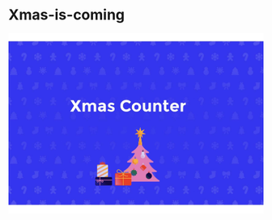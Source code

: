 # Xmas-is-coming

<div align="center">
    <img src="https://github.com/asaggse/Xmas-is-coming/blob/main/page.jpg">
</div>
